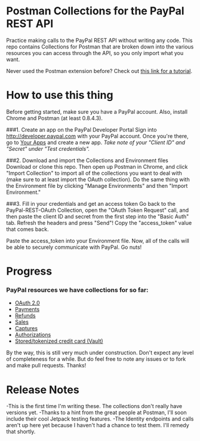 Postman Collections for the PayPal REST API
======

Practice making calls to the PayPal REST API without writing any code. This repo contains Collections for Postman that are broken down into the various resources you can access through the API, so you only import what you want.

Never used the Postman extension before? Check out [this link for a tutorial](http://wiki.acstechnologies.com/display/DevCom/POSTMAN+REST+Client+for+Chrome).


How to use this thing
======

Before getting started, make sure you have a PayPal account. Also, install Chrome and Postman (at least 0.8.4.3).

###1. Create an app on the PayPal Developer Portal
Sign into http://developer.paypal.com with your PayPal account. Once you're there, go to [Your Apps](http://developer.paypal.com/webapps/developer/applications/myapps) and create a new app. *Take note of your "Client ID" and "Secret" under "Test credentials".*


###2. Download and import the Collections and Environment files
Download or clone this repo. Then open up Postman in Chrome, and click "Import Collection" to import all of the collections you want to deal with (make sure to at least import the OAuth collection). Do the same thing with the Environment file by clicking "Manage Environments" and then "Import Environment."


###3. Fill in your credentials and get an access token
Go back to the PayPal-REST-OAuth Collection, open the "OAuth Token Request" call, and then paste the client ID and secret from the first step into the "Basic Auth" tab. Refresh the headers and press "Send"! Copy the "access_token" value that comes back.

Paste the access_token into your Environment file. Now, all of the calls will be able to securely communicate with PayPal. Go nuts!


Progress
======

### PayPal resources we have collections for so far:
* [OAuth 2.0](https://github.com/UnexpectedEOF/paypal-rest-postman-collections/blob/master/collections/PayPal-REST-OAuth.json)
* [Payments](https://github.com/UnexpectedEOF/paypal-rest-postman-collections/blob/master/collections/PayPal-REST-Payments.json)
* [Refunds](https://github.com/UnexpectedEOF/paypal-rest-postman-collections/blob/master/collections/PayPal-REST-Refunds.json)
* [Sales](https://github.com/UnexpectedEOF/paypal-rest-postman-collections/blob/master/collections/PayPal-REST-Sales.json)
* [Captures](https://github.com/UnexpectedEOF/paypal-rest-postman-collections/blob/master/collections/PayPal-REST-Captures.json)
* [Authorizations](https://github.com/UnexpectedEOF/paypal-rest-postman-collections/blob/master/collections/PayPal-REST-Authorizations.json)
* [Stored/tokenized credit card (Vault)](https://github.com/UnexpectedEOF/paypal-rest-postman-collections/blob/master/collections/PayPal-REST-Vault.json)

By the way, this is still very much under construction. Don't expect any level of completeness for a while. But do feel free to note any issues or to fork and make pull requests. Thanks!


Release Notes
======

-This is the first time I'm writing these. The collections don't really have versions yet.
-Thanks to a hint from the great people at Postman, I'll soon include their cool Jetpack testing features.
-The Identity endpoints and calls aren't up here yet because I haven't had a chance to test them. I'll remedy that shortly.